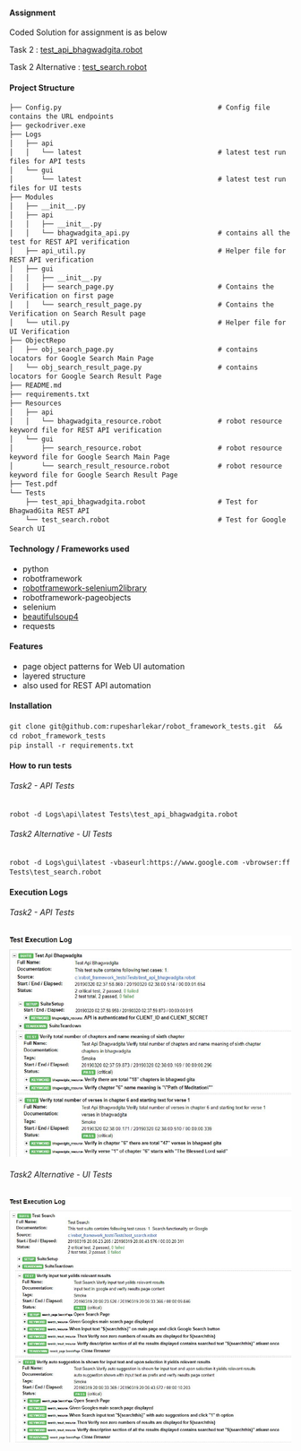 #### Assignment
Coded Solution for assignment is as below

Task 2              : [test_api_bhagwadgita.robot](https://github.com/rupesharlekar/robot_framework_tests/blob/master/Tests/test_api_bhagwadgita.robot)

Task 2 Alternative  : [test_search.robot](https://github.com/rupesharlekar/robot_framework_tests/blob/master/Tests/test_search.robot) 

#### Project Structure

    ├── Config.py                                       # Config file contains the URL endpoints
    ├── geckodriver.exe									 
    ├── Logs
    │   ├── api
    │   │   └── latest                                  # latest test run files for API tests
    │   └── gui
    │       └── latest                                  # latest test run files for UI tests
    ├── Modules
    │   ├── __init__.py	
    │   ├── api
    │   │   ├── __init__.py
    │   │   └── bhagwadgita_api.py                      # contains all the test for REST API verification
    │   ├── api_util.py                                 # Helper file for REST API verification
    │   ├── gui			
    │   │   ├── __init__.py
    │	│   ├── search_page.py                          # Contains the Verification on first page
    │   │   └── search_result_page.py                   # Contains the Verification on Search Result page
    │   └── util.py                                     # Helper file for UI Verification
    ├── ObjectRepo
    │   ├── obj_search_page.py                          # contains locators for Google Search Main Page
    │   └── obj_search_result_page.py                   # contains locators for Google Search Result Page
    ├── README.md
    ├── requirements.txt			
    ├── Resources
    │   ├── api
    │   │   └── bhagwadgita_resource.robot              # robot resource keyword file for REST API verification
    │   └── gui
    │       ├── search_resource.robot                   # robot resource keyword file for Google Search Main Page
    │       └── search_result_resource.robot            # robot resource keyword file for Google Search Result Page
    ├── Test.pdf
    └── Tests
        ├── test_api_bhagwadgita.robot                  # Test for BhagwadGita REST API
        └── test_search.robot                           # Test for Google Search UI 
        
#### Technology / Frameworks used
- python
- robotframework
- [robotframework-selenium2library](https://github.com/robotframework/Selenium2Library)
- robotframework-pageobjects
- selenium
- [beautifulsoup4](https://www.crummy.com/software/BeautifulSoup/bs4/doc/)
- requests

#### Features
- page object patterns for Web UI automation
- layered structure
- also used for REST API automation

#### Installation
`git clone git@github.com:rupesharlekar/robot_framework_tests.git  && cd robot_framework_tests`  
`pip install -r requirements.txt`

#### How to run tests
###### Task2 - API Tests
`robot -d Logs\api\latest Tests\test_api_bhagwadgita.robot`

###### Task2 Alternative - UI Tests 
`robot -d Logs\gui\latest -vbaseurl:https://www.google.com -vbrowser:ff Tests\test_search.robot`

#### Execution Logs
###### Task2 - API Tests
![Alt text](https://github.com/rupesharlekar/robot_framework_tests/blob/master/Logs/api/latest/TestAPI.JPG?raw=true "Optional")

###### Task2 Alternative - UI Tests
![Alt text](https://github.com/rupesharlekar/robot_framework_tests/blob/master/Logs/gui/latest/Test_Search.JPG?raw=true "Optional")